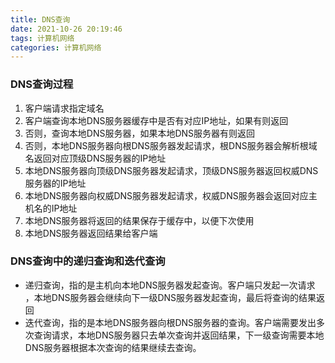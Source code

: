 ```yaml
---
title: DNS查询
date: 2021-10-26 20:19:46
tags: 计算机网络
categories: 计算机网络
---
```


### DNS查询过程

1. 客户端请求指定域名
2. 客户端查询本地DNS服务器缓存中是否有对应IP地址，如果有则返回
3. 否则，查询本地DNS服务器，如果本地DNS服务器有则返回
4. 否则，本地DNS服务器向根DNS服务器发起请求，根DNS服务器会解析根域名返回对应顶级DNS服务器的IP地址
5. 本地DNS服务器向顶级DNS服务器发起请求，顶级DNS服务器返回权威DNS服务器的IP地址
6. 本地DNS服务器向权威DNS服务器发起请求，权威DNS服务器会返回对应主机名的IP地址
7. 本地DNS服务器将返回的结果保存于缓存中，以便下次使用
8. 本地DNS服务器返回结果给客户端

### DNS查询中的递归查询和迭代查询

* 递归查询，指的是主机向本地DNS服务器发起查询。客户端只发起一次请求 ，本地DNS服务器会继续向下一级DNS服务器发起查询，最后将查询的结果返回
* 迭代查询，指的是本地DNS服务器向根DNS服务器的查询。客户端需要发出多次查询请求，本地DNS服务器只去单次查询并返回结果，下一级查询需要本地DNS服务器根据本次查询的结果继续去查询。



